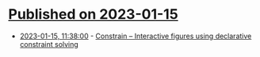 # [Published on 2023-01-15](index.md)

* [2023-01-15, 11:38:00](https://news.ycombinator.com/item?id=34388670) - [Constrain – Interactive figures using declarative constraint solving](https://github.com/andrewcmyers/constrain)
